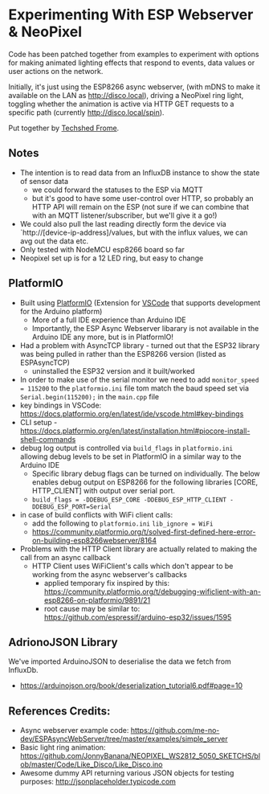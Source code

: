 # Experimenting With ESP Webserver & NeoPixel

Code has been patched together from examples to experiment with options for making animated lighting effects that respond to events, data values or user actions on the network.

Initially, it's just using the ESP8266 async webserver, (with mDNS to make it available on the LAN as http://disco.local), driving a NeoPixel ring light, toggling whether the animation is active via HTTP GET requests to a specific path (currently http://disco.local/spin).

Put together by [Techshed Frome](https://techshedfrome.org).


## Notes
* The intention is to read data from an InfluxDB instance to show the state of sensor data
  * we could forward the statuses to the ESP via MQTT
  * but it's good to have some user-control over HTTP, so probably an HTTP API will remain on the ESP (not sure if we can combine that with an MQTT listener/subscriber, but we'll give it a go!)
* We could also pull the last reading directly form the device via `http://[device-ip-address]/values, but with the influx values, we can avg out the data etc.
* Only tested with NodeMCU esp8266 board so far
* Neopixel set up is for a 12 LED ring, but easy to change

## PlatformIO
* Built using [PlatformIO](https://platformio.org/) (Extension for [VSCode](https://code.visualstudio.com/) that supports development for the Arduino platform)
  * More of a full IDE experience than Arduino IDE
  * Importantly, the ESP Async Webserver libarary is not available in the Arduino IDE any more, but is in PlatformIO!
* Had a problem with AsyncTCP library - turned out that the ESP32 library was being pulled in rather than the ESP8266 version (listed as ESPAsyncTCP)
  * uninstalled the ESP32 version and it built/worked
* In order to make use of the serial monitor we need to add `monitor_speed = 115200` to the `platformio.ini` file tom match the baud speed set via `Serial.begin(115200);` in the `main.cpp` file
* key bindings in VSCode: https://docs.platformio.org/en/latest/ide/vscode.html#key-bindings
* CLI setup - https://docs.platformio.org/en/latest/installation.html#piocore-install-shell-commands
* debug log output is controlled via `build_flags` in `platformio.ini` allowing debug levels to be set in PlatformIO in a similar way to the Arduino IDE
  * Specific library debug flags can be turned on individually.  The below enables debug output on ESP8266 for the following libraries [CORE, HTTP_CLIENT] with output over serial port.
  * `build_flags = -DDEBUG_ESP_CORE -DDEBUG_ESP_HTTP_CLIENT -DDEBUG_ESP_PORT=Serial`
* in case of build conflicts with WiFi client calls:
  * add the following to `platformio.ini` `lib_ignore = WiFi`
  * https://community.platformio.org/t/solved-first-defined-here-error-on-building-esp8266webserver/8164
* Problems with the HTTP Client library are actually related to making the call from an async callback
  * HTTP Client uses WiFiClient's calls which don't appear to be working from the async webserver's callbacks
    * applied temporary fix inspired by this: https://community.platformio.org/t/debugging-wificlient-with-an-esp8266-on-platformio/9891/21
    * root cause may be similar to: https://github.com/espressif/arduino-esp32/issues/1595

## AdrionoJSON Library
We've imported ArduinoJSON to deserialise the data we fetch from InfluxDb.
* https://arduinojson.org/book/deserialization_tutorial6.pdf#page=10

## References Credits:
* Async webserver example code: https://github.com/me-no-dev/ESPAsyncWebServer/tree/master/examples/simple_server
* Basic light ring animation:  https://github.com/JonnyBanana/NEOPIXEL_WS2812_5050_SKETCHS/blob/master/Code/Like_Disco/Like_Disco.ino
* Awesome dummy API returning various JSON objects for testing purposes: http://jsonplaceholder.typicode.com
